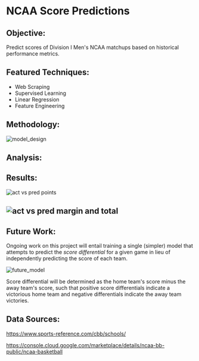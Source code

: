 # NCAA Score Predictions

## Objective:

Predict scores of Division I Men's NCAA matchups based on historical performance metrics.

## Featured Techniques:

- Web Scraping 
- Supervised Learning
- Linear Regression
- Feature Engineering 

## Methodology:

![model_design](https://i.loli.net/2020/06/17/3e9YkJ7guAHFsUb.png)



## Analysis:

## Results:

![act vs pred points](https://i.loli.net/2020/06/17/ivatoHVCR5Qyzuw.png)

## ![act vs pred margin and total](https://i.loli.net/2020/06/17/7zTZY8RkBLAm6ep.png)

## Future Work:

Ongoing work on this project will entail training a single (simpler) model that attempts to predict the *score differential* for a given game in lieu of independently predicting the score of each team.  

![future_model](https://i.loli.net/2020/06/17/kCR6MTfdmFejvlb.png)

Score differential will be determined as the home team's score minus the away team's score, such that positive score differentials indicate a victorious home team and negative differentials indicate the away team victories. 

## Data Sources:

https://www.sports-reference.com/cbb/schools/

https://console.cloud.google.com/marketplace/details/ncaa-bb-public/ncaa-basketball